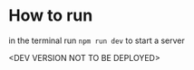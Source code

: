 # How to run

in the terminal run `npm run dev` to start a server

\<DEV VERSION NOT TO BE DEPLOYED>
